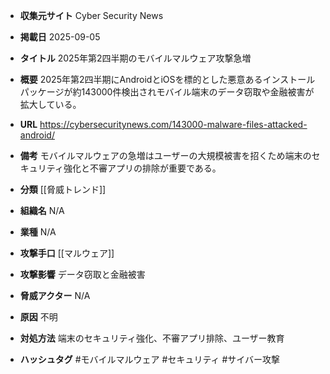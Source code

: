 - **収集元サイト**
Cyber Security News

- **掲載日**
2025-09-05

- **タイトル**
2025年第2四半期のモバイルマルウェア攻撃急増

- **概要**
2025年第2四半期にAndroidとiOSを標的とした悪意あるインストールパッケージが約143000件検出されモバイル端末のデータ窃取や金融被害が拡大している。

- **URL**
https://cybersecuritynews.com/143000-malware-files-attacked-android/

- **備考**
モバイルマルウェアの急増はユーザーの大規模被害を招くため端末のセキュリティ強化と不審アプリの排除が重要である。

- **分類**
[[脅威トレンド]]

- **組織名**
N/A

- **業種**
N/A

- **攻撃手口**
[[マルウェア]]

- **攻撃影響**
データ窃取と金融被害

- **脅威アクター**
N/A

- **原因**
不明

- **対処方法**
端末のセキュリティ強化、不審アプリ排除、ユーザー教育

- **ハッシュタグ**
#モバイルマルウェア #セキュリティ #サイバー攻撃
